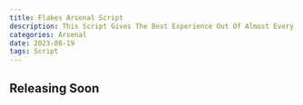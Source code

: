```yaml
---
title: Flakes Arsenal Script
description: This Script Gives The Best Experience Out Of Almost Every Arsenal Script Having Many Features That Paid Scripts Have But All For Free 
categories: Arsenal
date: 2023-08-19
tags: Script
---
```



## Releasing Soon 
